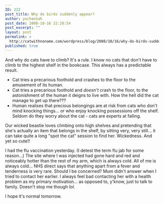 ```yaml
---
ID: 222
post_title: Why do birds suddenly appear?
author: yochannah
post_date: 2008-10-16 22:28:54
post_excerpt: ""
layout: post
permalink: >
  http://catwithnoname.com/wordpress/blog/2008/10/16/why-do-birds-suddenly-appear/
published: true
---
```

And why do cats have to climb? It's a rule. I know no cats that don't have to climb to the highest shelf in the bookcase. This always has a predictable result.

 - Cat tries a precarious foothold and crashes to the floor to the amusement of its human.
 - Cat tries a precarious foothold and <em>doesn't</em> crash to the floor, to the astonishment of the human it deigns to live with. How the hell did the cat manage to get up there???
 - Human realises that precious belongings are at risk from cats who don't mind knocking things... or who enjoy knocking possessions off the shelf. Seldom do they worry about the cat - cats are experts at falling.

Our wicked beastie loves climbing onto high shelves and pretending that she's actually an item that belongs in the shelf, by sitting very, very still... it can take quite a long "spot the cat" session to find her. Wickedness. And yet so cute!!


I had the flu vaccination yesterday. (I detest the term flu jab for some reason...) The site where I was injected had gone hard and red and noticeably hotter than the rest of my arm, which is always cold. All of me is always cold... NHS direct says that anything apart from a fever and tenderness is very rare. Should I be concerned? Mum didn't answer when I tried to contact her earlier. I always feel bad contacting her with a health problem as my primary motivation... as opposed to, y'know, just to talk to family. Doesn't stop me though *lol*. 

I hope it's normal tomorrow.
